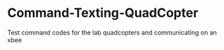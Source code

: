 # Command-Texting-QuadCopter
Test command codes for the lab quadcopters and communicating on an xbee
